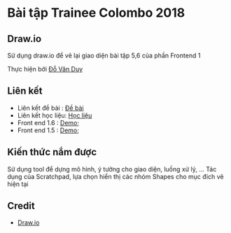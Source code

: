 # Bài tập Trainee Colombo 2018

## Draw.io

Sử dụng draw.io để vẽ lại giao diện bài tập 5,6 của phần Frontend 1

Thực hiện bởi [Đỗ Văn Duy](https://github.com/DoVanDuyHedspi)

## Liên kết

- Liên kết đề bài : [Đề bài](https://docs.google.com/spreadsheets/d/1AcPRWhkGZsbpEEnysr7i6qq9YZHvAOyGe_X_DFYu2TE/edit?ts=5a7807d7#gid=509833449)
- Liên kết học liệu: [Học liệu](https://www.draw.io/)
- Front end 1.6 : [Demo](https://www.draw.io/#G1sYNtO7r68OXwfxRWuV4D5n2AmvsAY3jG);
- Front end 1.5 : [Demo](https://www.draw.io/#G1JBEwse7khaAN-e7BH3CSxmgcgsrddr4T);
## Kiến thức nắm được

Sử dụng tool để dựng mô hình, ý tưởng cho giao diện, luồng xử lý, ...
Tác dụng của Scratchpad, lựa chọn hiển thị các nhóm Shapes cho mục đích vẽ hiện tại

## Credit

- [Draw.io](https://www.draw.io/)